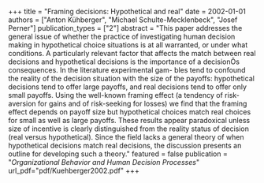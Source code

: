 +++
title = "Framing decisions: Hypothetical and real"
date = 2002-01-01
authors = ["Anton Kühberger", "Michael Schulte-Mecklenbeck", "Josef Perner"]
publication_types = ["2"]
abstract = "This paper addresses the general issue of whether the practice of investigating human decision making in hypothetical choice situations is at all warranted, or under what conditions. A particularly relevant factor that affects the match between real decisions and hypothetical decisions is the importance of a decisionÕs consequences. In the literature experimental gam- bles tend to confound the reality of the decision situation with the size of the payoffs: hypothetical decisions tend to offer large payoffs, and real decisions tend to offer only small payoffs. Using the well-known framing effect (a tendency of risk-aversion for gains and of risk-seeking for losses) we find that the framing effect depends on payoff size but hypothetical choices match real choices for small as well as large payoffs. These results appear paradoxical unless size of incentive is clearly distinguished from the reality status of decision (real versus hypothetical). Since the field lacks a general theory of when hypothetical decisions match real decisions, the discussion presents an outline for developing such a theory."
featured = false
publication = "*Organizational Behavior and Human Decision Processes*"
url_pdf="pdf/Kuehberger2002.pdf"
+++

